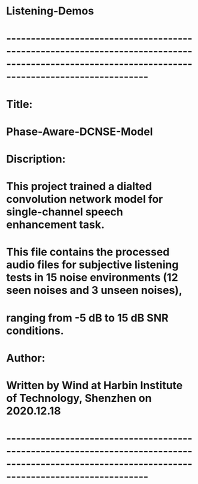 # Listening-Demos

# -----------------------------------------------------------------------------------------------------------------------------------------------
#  Title:
#    Phase-Aware-DCNSE-Model
# 
#  Discription:
#
#    This project trained a dialted convolution network model for single-channel speech enhancement task. 
#    This file contains the processed audio files for subjective listening tests in 15 noise environments (12 seen noises and 3 unseen noises), 
#    ranging from -5 dB to 15 dB SNR conditions.
#    
#  Author:
#
#    Written by Wind at Harbin Institute of Technology, Shenzhen on 2020.12.18
#
# -----------------------------------------------------------------------------------------------------------------------------------------------

